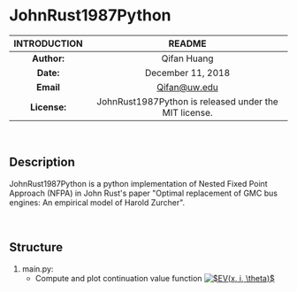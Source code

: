 # JohnRust1987Python

| INTRODUCTION  | README |
| :-----: | :------: |
| **Author:** | Qifan Huang |
| **Date:** | December 11, 2018 |
| **Email** | Qifan@uw.edu |
| **License:**| JohnRust1987Python is released under the MIT license.|

&nbsp;
## Description
JohnRust1987Python is a python implementation of Nested Fixed Point Approach (NFPA) in John Rust's paper "Optimal replacement of GMC bus engines: An empirical model of Harold Zurcher".

&nbsp;
## Structure
1. main.py: 
   - Compute and plot continuation value function <a href="https://www.codecogs.com/eqnedit.php?latex=$EV(x,&space;i,&space;\theta)$" target="_blank"><img src="https://latex.codecogs.com/gif.latex?$EV(x,&space;i,&space;\theta)$" title="$EV(x, i, \theta)$" /></a>
